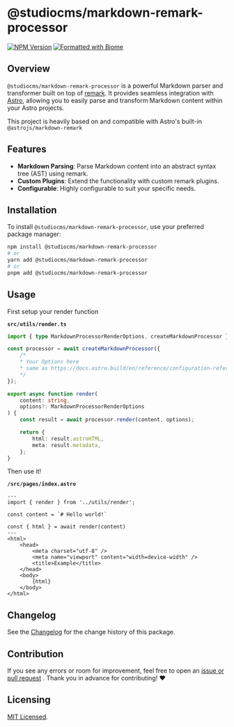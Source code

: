 # @studiocms/markdown-remark-processor

[![NPM Version](https://img.shields.io/npm/v/@studiocms/markdown-remark-processor?style=for-the-badge&logo=npm)](https://npm.im/@studiocms/markdown-remark-processor)
[![Formatted with Biome](https://img.shields.io/badge/Formatted_with-Biome-60a5fa?style=for-the-badge&logo=biome)](https://biomejs.dev/)

## Overview

`@studiocms/markdown-remark-processor` is a powerful Markdown parser and transformer built on top of [remark](https://github.com/remarkjs/remark). It provides seamless integration with [Astro](https://astro.build/), allowing you to easily parse and transform Markdown content within your Astro projects.

This project is heavily based on and compatible with Astro's built-in `@astrojs/markdown-remark`

## Features

- **Markdown Parsing**: Parse Markdown content into an abstract syntax tree (AST) using remark.
- **Custom Plugins**: Extend the functionality with custom remark plugins.
- **Configurable**: Highly configurable to suit your specific needs.

## Installation

To install `@studiocms/markdown-remark-processor`, use your preferred package manager:

```bash
npm install @studiocms/markdown-remark-processor
# or
yarn add @studiocms/markdown-remark-processor
# or
pnpm add @studiocms/markdown-remark-processor
```

## Usage

First setup your render function

**`src/utils/render.ts`**

```ts
import { type MarkdownProcessorRenderOptions, createMarkdownProcessor } from '@studiocms/markdown-remark-processor';

const processor = await createMarkdownProcessor({
	/* 
    * Your Options here 
    * same as https://docs.astro.build/en/reference/configuration-reference/#markdown-options
    */
});

export async function render(
	content: string,
	options?: MarkdownProcessorRenderOptions
) {
	const result = await processor.render(content, options);

	return {
		html: result.astroHTML,
		meta: result.metadata,
	};
}
```

Then use it!

**`/src/pages/index.astro`**
```astro
---
import { render } from '../utils/render';

const content = `# Hello world!`

const { html } = await render(content)
---
<html>
    <head>
        <meta charset="utf-8" />
        <meta name="viewport" content="width=device-width" />
        <title>Example</title>
    </head>
    <body>
        {html}
    </body>
</html>
```

## Changelog

See the [Changelog](https://github.com/withstudiocms/markdown-remark/blob/main/packages/markdown-remark-processor/CHANGELOG.md) for the change history of this package.

## Contribution

If you see any errors or room for improvement, feel free to open an [issue or pull request](https://github.com/withstudiocms/markdown-remark/) . Thank you in advance for contributing! ❤️

## Licensing

[MIT Licensed](./LICENSE).